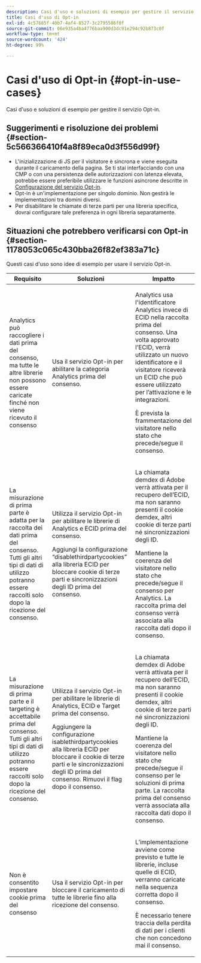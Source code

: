 ```yaml
---
description: Casi d'uso e soluzioni di esempio per gestire il servizio Opt-in.
title: Casi d'uso di Opt-in
exl-id: 4c57685f-40b7-4af4-8527-3c2795586f0f
source-git-commit: 06e935a4ba4776baa900d3dc91e294c92b873c0f
workflow-type: tm+mt
source-wordcount: '424'
ht-degree: 99%

---
```


# Casi d&#39;uso di Opt-in {#opt-in-use-cases}

Casi d&#39;uso e soluzioni di esempio per gestire il servizio Opt-in.

## Suggerimenti e risoluzione dei problemi {#section-5c566366410f4a8f89eca0d3f556d99f}

* L&#39;inizializzazione di JS per il visitatore è sincrona e viene eseguita durante il caricamento della pagina. Se ti stai interfacciando con una CMP o con una persistenza delle autorizzazioni con latenza elevata, potrebbe essere preferibile utilizzare le funzioni asincrone descritte in [Configurazione del servizio Opt-in](../../implementation-guides/opt-in-service/getting-started.md#section-cf9ab638780141c9b62dc57cf00b7047).
* Opt-in è un&#39;implementazione per singolo dominio. Non gestirà le implementazioni tra domini diversi.
* Per disabilitare le chiamate di terze parti per una libreria specifica, dovrai configurare tale preferenza in ogni libreria separatamente.

## Situazioni che potrebbero verificarsi con Opt-in {#section-1178053c065c430bba26f82ef383a71c}

Questi casi d&#39;uso sono idee di esempio per usare il servizio Opt-in.

<table id="table_83C85343611344D8A8315157C1B4240F"> 
 <thead> 
  <tr> 
   <th colname="col1" class="entry"> Requisito </th> 
   <th colname="col2" class="entry"> Soluzioni </th> 
   <th colname="col3" class="entry"> Impatto </th> 
  </tr>
 </thead>
 <tbody> 
  <tr> 
   <td colname="col1"> <p>Analytics può raccogliere i dati prima del consenso, ma tutte le altre librerie non possono essere caricate finché non viene ricevuto il consenso </p> </td> 
   <td colname="col2"> <p>Usa il servizio Opt-in per abilitare la categoria Analytics prima del consenso. </p> </td> 
   <td colname="col3"> <p>Analytics usa l'identificatore Analytics invece di ECID nella raccolta prima del consenso. Una volta approvato l’ECID, verrà utilizzato un nuovo identificatore e il visitatore riceverà un ECID che può essere utilizzato per l’attivazione e le integrazioni. </p> <p>È prevista la frammentazione del visitatore nello stato che precede/segue il consenso. </p> </td> 
  </tr> 
  <tr> 
   <td colname="col1"> <p>La misurazione di prima parte è adatta per la raccolta dei dati prima del consenso. Tutti gli altri tipi di dati di utilizzo potranno essere raccolti solo dopo la ricezione del consenso. </p> </td> 
   <td colname="col2"> <p>Utilizza il servizio Opt-in per abilitare le librerie di Analytics e ECID prima del consenso. </p> <p>Aggiungi la configurazione “disablethirdpartycookies” alla libreria ECID per bloccare cookie di terze parti e sincronizzazioni degli ID prima del consenso. </p> </td> 
   <td colname="col3"> <p>La chiamata demdex di Adobe verrà attivata per il recupero dell’ECID, ma non saranno presenti il cookie demdex, altri cookie di terze parti né sincronizzazioni degli ID. </p> <p>Mantiene la coerenza del visitatore nello stato che precede/segue il consenso per Analytics. La raccolta prima del consenso verrà associata alla raccolta dati dopo il consenso. </p> </td> 
  </tr> 
  <tr> 
   <td colname="col1"> <p>La misurazione di prima parte e il targeting è accettabile prima del consenso. Tutti gli altri tipi di dati di utilizzo potranno essere raccolti solo dopo la ricezione del consenso. </p> </td> 
   <td colname="col2"> <p>Utilizza il servizio Opt-in per abilitare le librerie di Analytics, ECID e Target prima del consenso. </p> <p>Aggiungere la configurazione <span class="codeph">isablethirdpartycookies</span> alla libreria ECID per bloccare il cookie di terze parti e le sincronizzazioni degli ID prima del consenso. Rimuovi il flag dopo il consenso. </p> </td> 
   <td colname="col3"> <p>La chiamata demdex di Adobe verrà attivata per il recupero dell’ECID, ma non saranno presenti il cookie demdex, altri cookie di terze parti né sincronizzazioni degli ID. </p> <p>Mantiene la coerenza del visitatore nello stato che precede/segue il consenso per le soluzioni di prima parte. La raccolta prima del consenso verrà associata alla raccolta dati dopo il consenso. </p> </td> 
  </tr> 
  <tr> 
   <td colname="col1"> <p>Non è consentito impostare cookie prima del consenso </p> </td> 
   <td colname="col2"> <p>Usa il servizio Opt-in per bloccare il caricamento di tutte le librerie fino alla ricezione del consenso. </p> </td> 
   <td colname="col3"> <p>L’implementazione avviene come previsto e tutte le librerie, incluse quelle di ECID, verranno caricate nella sequenza corretta dopo il consenso. </p> <p>È necessario tenere traccia della perdita di dati per i clienti che non concedono mai il consenso. </p> </td> 
  </tr> 
 </tbody> 
</table>
